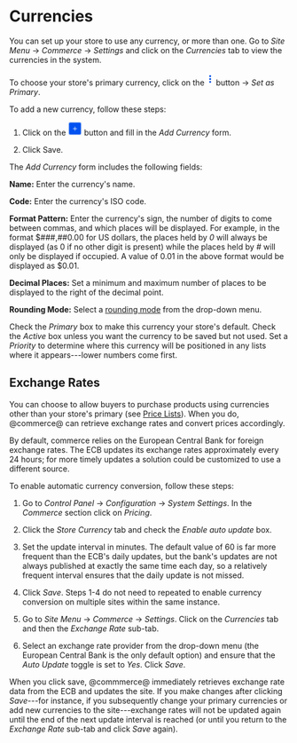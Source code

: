 # Currencies

You can set up your store to use any currency, or more than one. Go to *Site
Menu* &rarr; *Commerce* &rarr; *Settings* and click on the *Currencies* tab to
view the currencies in the system.

To choose your store's primary currency, click on the
![Options](../../images/icon-options.png) button &rarr; *Set as Primary*.

To add a new currency, follow these steps:

1.  Click on the ![Add](../../images/icon-add.png) button and fill in the *Add
    Currency* form.

2.  Click Save.

The *Add Currency* form includes the following fields:

**Name:** Enter the currency's name.

**Code:** Enter the currency's ISO code.

**Format Pattern:** Enter the currency's sign, the number of digits to come
between commas, and which places will be displayed. For example, in the
format $###,##0.00 for US dollars, the places held by *0* will always be
displayed (as 0 if no other digit is present) while the places held by *#*
will only be displayed if occupied. A value of 0.01 in the above format
would be displayed as $0.01.

**Decimal Places:** Set a minimum and maximum number of places to be
displayed to the right of the decimal point.

**Rounding Mode:** Select a 
[rounding mode](https:en.wikipedia.org/wiki/Rounding#Directed_rounding_to_an_integer)
from the drop-down menu.

Check the *Primary* box to make this currency your store's default. Check the
*Active* box unless you want the currency to be saved but not used. Set
a *Priority* to determine where this currency will be positioned in any lists
where it appears---lower numbers come first.

## Exchange Rates

You can choose to allow buyers to purchase products using currencies other than
your store's primary (see [Price
Lists](web/liferay-emporio/documentation/-/knowledge_base/7-1/price-lists)).
When you do, @commerce@ can retrieve exchange rates and convert prices
accordingly.

By default, commerce relies on the European Central Bank for foreign exchange
rates. The ECB updates its exchange rates approximately every 24 hours; for more
timely updates a solution could be customized to use a different source.

To enable automatic currency conversion, follow these steps:

1.  Go to *Control Panel* &rarr; *Configuration* &rarr; *System Settings*. In
    the *Commerce* section click on *Pricing*.

2.  Click the *Store Currency* tab and check the *Enable auto update* box.

3.  Set the update interval in minutes. The default value of 60 is far more
    frequent than the ECB's daily updates, but the bank's updates are not always
    published at exactly the same time each day, so a relatively frequent
    interval ensures that the daily update is not missed.

4.  Click *Save*. Steps 1-4 do not need to repeated to enable currency
    conversion on multiple sites within the same instance.

5.  Go to *Site Menu* &rarr; *Commerce* &rarr; *Settings*. Click on the
    *Currencies* tab and then the *Exchange Rate* sub-tab.

6. Select an exchange rate provider from the drop-down menu (the European
   Central Bank is the only default option) and ensure that the *Auto Update*
   toggle is set to *Yes*. Click *Save*.

When you click save, @commmerce@ immediately retrieves exchange rate data from
the ECB and updates the site. If you make changes after clicking *Save*---for
instance, if you subsequently change your primary currencies or add new
currencies to the site---exchange rates will not be updated again until the end
of the next update interval is reached (or until you return to the *Exchange
Rate* sub-tab and click *Save* again).
